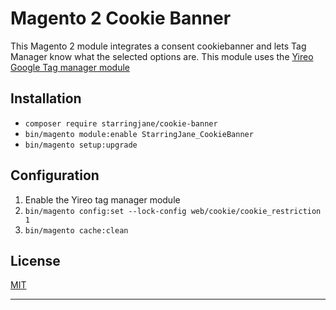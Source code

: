 # Magento 2 Cookie Banner

This Magento 2 module integrates a consent cookiebanner and lets Tag Manager know what the selected options are.
This module uses the [Yireo Google Tag manager module](https://github.com/yireo/Yireo_GoogleTagManager2)

## Installation
- `composer require starringjane/cookie-banner`
- `bin/magento module:enable StarringJane_CookieBanner`
- `bin/magento setup:upgrade`

## Configuration
1. Enable the Yireo tag manager module
2. `bin/magento config:set --lock-config web/cookie/cookie_restriction	1`
3. `bin/magento cache:clean`

## License
[MIT](LICENSE)

---
